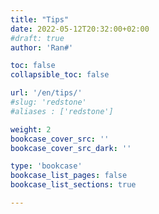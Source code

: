 ```yaml
---
title: "Tips"
date: 2022-05-12T20:32:00+02:00
#draft: true
author: 'Ran#'

toc: false
collapsible_toc: false

url: '/en/tips/'
#slug: 'redstone'
#aliases : ['redstone']

weight: 2
bookcase_cover_src: ''
bookcase_cover_src_dark: ''

type: 'bookcase'
bookcase_list_pages: false
bookcase_list_sections: true

---
```

